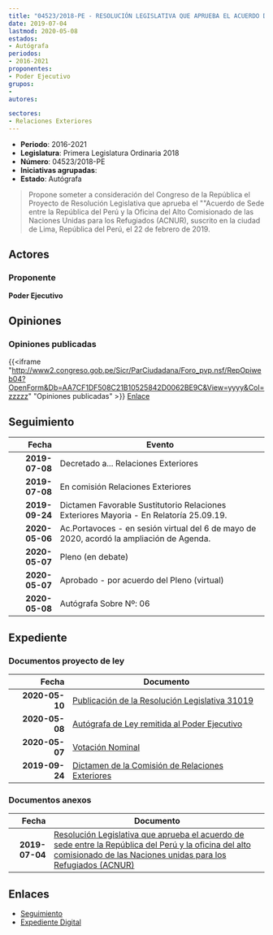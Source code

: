 ```yaml
---
title: "04523/2018-PE - RESOLUCIÓN LEGISLATIVA QUE APRUEBA EL ACUERDO DE SEDE ENTRE LA REPÚBLICA DEL PERÚ Y LA OFICINA DEL ALTO COMISIONADO DE LAS NACIONES UNIDAS PARA LOS REFUGIADOS (ACNUR)"
date: 2019-07-04
lastmod: 2020-05-08
estados:
- Autógrafa
periodos:
- 2016-2021
proponentes:
- Poder Ejecutivo
grupos:
- 
autores:

sectores:
- Relaciones Exteriores
---
```

- **Periodo**: 2016-2021
- **Legislatura**: Primera Legislatura Ordinaria 2018
- **Número**: 04523/2018-PE
- **Iniciativas agrupadas**: 
- **Estado**: Autógrafa

> Propone someter a consideración del Congreso de la República el Proyecto de Resolución Legislativa que aprueba el ""Acuerdo de Sede entre la República del Perú y la Oficina del Alto Comisionado de las Naciones Unidas para los Refugiados (ACNUR), suscrito en la ciudad de Lima, República del Perú, el 22 de febrero de 2019.


## Actores

### Proponente

**Poder Ejecutivo**

## Opiniones

### Opiniones publicadas

{{<iframe "http://www2.congreso.gob.pe/Sicr/ParCiudadana/Foro_pvp.nsf/RepOpiweb04?OpenForm&Db=AA7CF1DF508C21B10525842D0062BE9C&View=yyyy&Col=zzzzz" "Opiniones publicadas" >}}
[Enlace](http://www2.congreso.gob.pe/Sicr/ParCiudadana/Foro_pvp.nsf/RepOpiweb04?OpenForm&Db=AA7CF1DF508C21B10525842D0062BE9C&View=yyyy&Col=zzzzz)


## Seguimiento

| Fecha | Evento |
|------:|--------|
| **2019-07-08** | Decretado a... Relaciones Exteriores |
| **2019-07-08** | En comisión Relaciones Exteriores |
| **2019-09-24** | Dictamen Favorable Sustitutorio Relaciones Exteriores Mayoria - En Relatoría 25.09.19. |
| **2020-05-06** | Ac.Portavoces - en sesión virtual del 6 de mayo de 2020, acordó la ampliación de Agenda. |
| **2020-05-07** | Pleno (en debate) |
| **2020-05-07** | Aprobado - por acuerdo del Pleno (virtual) |
| **2020-05-08** | Autógrafa Sobre Nº: 06 |

## Expediente

### Documentos proyecto de ley

| Fecha | Documento |
|------:|-----------|
| **2020-05-10** | [Publicación de la Resolución Legislativa 31019](http://www.leyes.congreso.gob.pe/Documentos/2016_2021/ADLP/Normas_Legales/31019-RLG.pdf) |
| **2020-05-08** | [Autógrafa de Ley remitida al Poder Ejecutivo](http://www.leyes.congreso.gob.pe/Documentos/2016_2021/ADLP/Texto_Aprobado/AU0452320200508.pdf) |
| **2020-05-07** | [Votación Nominal](http://www.leyes.congreso.gob.pe/Documentos/2016_2021/Asistencia_y_Votacion/Proyectos_de_Ley/Votacion_Nominal/VN04523-20200507.pdf) |
| **2019-09-24** | [Dictamen de la Comisión de Relaciones Exteriores](http://www.leyes.congreso.gob.pe/Documentos/2016_2021/Dictamenes/Proyectos_de_Ley/04523DC20MAY20190924.pdf) |

### Documentos anexos

| Fecha | Documento |
|------:|-----------|
| **2019-07-04** | [Resolución Legislativa que aprueba el acuerdo de sede entre la República del Perú y la oficina del alto comisionado de las Naciones unidas para los Refugiados (ACNUR)](http://www.leyes.congreso.gob.pe/Documentos/2016_2021/Proyectos_de_Ley_y_de_Resoluciones_Legislativas/PL0452320190704.pdf) |

## Enlaces

- [Seguimiento](http://www2.congreso.gob.pe/Sicr/TraDocEstProc/CLProLey2016.nsf/f7fff46988ca05b1052578e100829cc7/337e8d66e07d109a0525842d005b7544?OpenDocument)
- [Expediente Digital](http://www2.congreso.gob.pe/Sicr/TraDocEstProc/Expvirt_2011.nsf/visbusqptramdoc1621/04523?opendocument)

